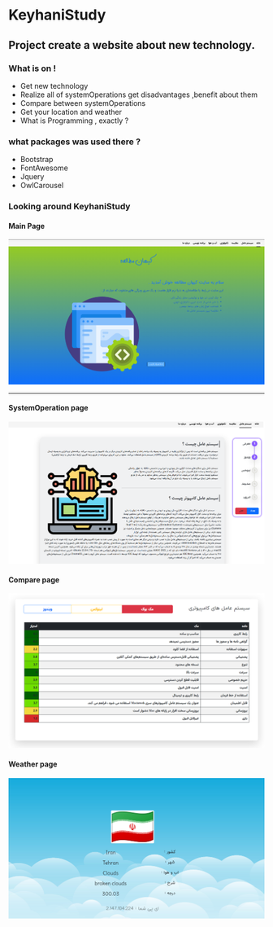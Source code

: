 # KeyhaniStudy

<h2>Project create a website about new technology.</h2>

<h3>What is on !</h3>

<ul>
    <li>Get new technology</li>
    <li>Realize all of systemOperations get disadvantages ,benefit about them</li>
    <li>Compare between systemOperations</li>
    <li>Get your location and weather</li> 
    <li>What is Programming , exactly ?</li>
</ul>

<div>
    <h3>what packages was used there ?</h3>
    <ul>
        <li>Bootstrap</li>
        <li>FontAwesome</li>
        <li>Jquery</li>
        <li>OwlCarousel</li>
    </ul>
</div>


<div>
    <h3>Looking around KeyhaniStudy</h3>
    <h4>Main Page</h4>
    <img src="assets/img/readme/keyhanStudy.PNG" alt="keyhanStudy.PNG">
    <hr>
    <h4>SystemOperation page</h4>
    <img src="assets/img/readme/systemoperationPNG.PNG" alt="systemoperationPNG.PNG">
    <h4>Compare page</h4>
    <img src="assets/img/readme/compareSystemOperationOnpage.PNG" alt="compareSystemOperationOnpage.PNG">
    <h4>Weather page</h4>
    <img src="assets/img/readme/weather.PNG" alt="weather">
</div> 
